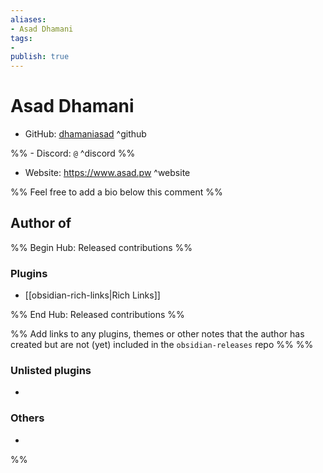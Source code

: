 ```yaml
---
aliases:
- Asad Dhamani
tags: 
- 
publish: true
---
```


# Asad Dhamani

- GitHub: [dhamaniasad](https://github.com/dhamaniasad/) ^github

%% - Discord: `@` ^discord %%

- Website: <https://www.asad.pw> ^website

<!-- - [[Publish sites|Publish site]]: ^publish -->

%% Feel free to add a bio below this comment %%


## Author of

%% Begin Hub: Released contributions %%
### Plugins
- [[obsidian-rich-links|Rich Links]]

%% End Hub: Released contributions %%

%% Add links to any plugins, themes or other notes that the author has created but are not (yet) included in the `obsidian-releases` repo %%
%%
### Unlisted plugins

- 

### Others

- 
%%

<!--
## Sponsor this author

- [[GitHub sponsors]]: [Sponsor @dhamaniasad on GitHub Sponsors](https://github.com/sponsors/dhamaniasad) ^github-sponsor
- [[Buy me a coffee]]: ^buy-me-a-coffee
- [[PayPal]]: ^paypal
- [[Patreon]]: ^patreon

-->

<!--
## Follow this author

- [[YouTube Channels|On YouTube]]: ^youtube
- Twitter: ^twitter
- ...
-->